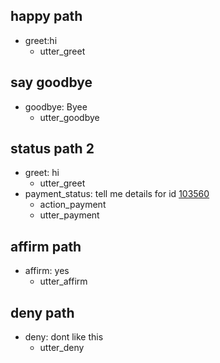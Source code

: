 ## happy path
* greet:hi
  - utter_greet

## say goodbye
* goodbye: Byee
  - utter_goodbye

## status path 2
* greet: hi
  - utter_greet
* payment_status: tell me details for id [103560](account_id)
  - action_payment
  - utter_payment

## affirm path
* affirm: yes
  - utter_affirm

## deny path
* deny: dont like this
  - utter_deny

